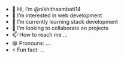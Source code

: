 - 👋 Hi, I’m @nikhithaambati14
- 👀 I’m interested in web development
- 🌱 I’m currently learning stack development
- 💞️ I’m looking to collaborate on projects
- 📫 How to reach me ...
- 😄 Pronouns: ...
- ⚡ Fun fact: ...

<!---
nikhithaambati14/nikhithaambati14 is a ✨ special ✨ repository because its `README.md` (this file) appears on your GitHub profile.
You can click the Preview link to take a look at your changes.
--->
